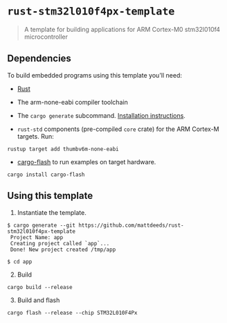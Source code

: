 # `rust-stm32l010f4px-template`

> A template for building applications for ARM Cortex-M0 stm32l010f4 microcontroller

## Dependencies

To build embedded programs using this template you'll need:

- [Rust](https://www.rust-lang.org/tools/install)

- The arm-none-eabi compiler toolchain

- The `cargo generate` subcommand. [Installation
  instructions](https://github.com/ashleygwilliams/cargo-generate#installation).

- `rust-std` components (pre-compiled `core` crate) for the ARM Cortex-M
  targets. Run:

``` console
rustup target add thumbv6m-none-eabi
```

- [cargo-flash](https://probe.rs/) to run examples on target hardware.
``` consol 
cargo install cargo-flash
```

## Using this template


1. Instantiate the template.

``` console
$ cargo generate --git https://github.com/mattdeeds/rust-stm32l010f4px-template
 Project Name: app
 Creating project called `app`...
 Done! New project created /tmp/app

$ cd app
```

2. Build
``` console
cargo build --release
```

3. Build and flash 
``` console
cargo flash --release --chip STM32L010F4Px
```